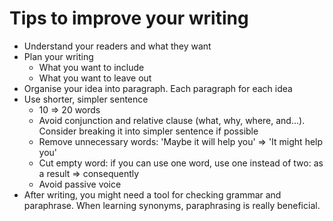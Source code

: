 # Tips to improve your writing

- Understand your readers and what they want
- Plan your writing
  - What you want to include
  - What you want to leave out
- Organise your idea into paragraph. Each paragraph for each idea
- Use shorter, simpler sentence
  - 10 => 20 words
  - Avoid conjunction and relative clause (what, why, where, and...). Consider breaking it into simpler sentence if possible
  - Remove unnecessary words: 'Maybe it will help you' => 'It might help you'
  - Cut empty word: if you can use one word, use one instead of two: as a result => consequently
  - Avoid passive voice
- After writing, you might need a tool for checking grammar and paraphrase. When learning synonyms, paraphrasing is really beneficial.